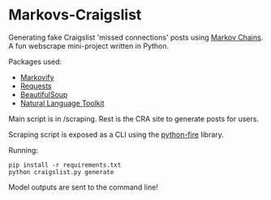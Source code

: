 # Markovs-Craigslist

Generating fake Craigslist 'missed connections' posts using [Markov Chains](https://en.wikipedia.org/wiki/Markov_chain). A fun webscrape mini-project written in Python.

Packages used:
- [Markovify](https://github.com/jsvine/markovify)
- [Requests](https://2.python-requests.org/en/master/)
- [BeautifulSoup](https://www.crummy.com/software/BeautifulSoup/bs4/doc/)
- [Natural Language Toolkit](https://www.nltk.org/)

Main script is in /scraping. Rest is the CRA site to generate posts for users.

Scraping script is exposed as a CLI using the [python-fire](https://github.com/google/python-fire) library.

Running:
```
pip install -r requirements.txt
python craigslist.py generate
```

Model outputs are sent to the command line!